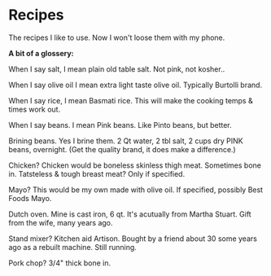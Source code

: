 # Recipes
The recipes I like to use. Now I won't loose them with my phone.

**A bit of a glossery:**

When I say salt, I mean plain old table salt. Not pink, not kosher..

When I say olive oil I mean extra light taste olive oil. Typically Burtolli brand.

When I say rice, I mean Basmati rice. This will make the cooking temps & times work out.

When I say beans. I mean Pink beans. Like Pinto beans, but better.

Brining beans. Yes I brine them. 2 Qt water, 2 tbl salt, 2 cups dry PINK beans, overnight. (Get the quality brand, it does make a difference.)

Chicken? Chicken would be boneless skinless thigh meat. Sometimes bone in. Tatsteless & tough breast meat? Only if specified.

Mayo? This would be my own made with olive oil. If specified, possibly Best Foods Mayo.

Dutch oven. Mine is cast iron, 6 qt. It's acutually from Martha Stuart. Gift from the wife, many years ago.

Stand mixer? Kitchen aid Artison. Bought by a friend about 30 some years ago as a rebuilt machine. Still running.

Pork chop? 3/4" thick bone in.





